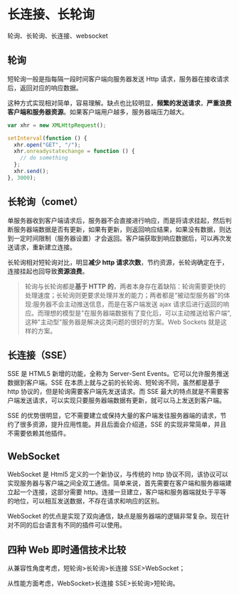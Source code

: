 # 长连接、长轮询

轮询、长轮询、长连接、websocket

## 轮询

短轮询一般是指每隔一段时间客户端向服务器发送 Http 请求，服务器在接收请求后，返回对应的响应数据。

这种方式实现相对简单，容易理解。缺点也比较明显，**频繁的发送请求**，**严重浪费客户端和服务器资源**。如果客户端用户越多，服务器端压力越大。

```js
var xhr = new XMLHttpRequest();

setInterval(function () {
  xhr.open("GET", "/");
  xhr.onreadystatechange = function () {
    // do something
  };
  xhr.send();
}, 3000);
```

## 长轮询（comet）

单服务器收到客户端请求后，服务器不会直接进行响应，而是将请求挂起，然后判断服务器端数据是否有更新，如果有更新，则返回响应结果，如果没有数据，则达到一定时间限制（服务器设置）才会返回。客户端获取到响应数据后，可以再次发送请求，重新建立连接。

长轮询相对短轮询对比，明显**减少 http 请求次数**，节约资源，长轮询确定在于，连接挂起也回导致**资源浪费**。

> 轮询与长轮询都是**基于 HTTP 的**，两者本身存在着缺陷：轮询需要更快的处理速度；长轮询则更要求处理并发的能力；两者都是“被动型服务器”的体现:服务器不会主动推送信息，而是在客户端发送 ajax 请求后进行返回的响应。而理想的模型是"在服务器端数据有了变化后，可以主动推送给客户端",这种"主动型"服务器是解决这类问题的很好的方案。Web Sockets 就是这样的方案。

## 长连接（SSE）

SSE 是 HTML5 新增的功能，全称为 Server-Sent Events。它可以允许服务推送数据到客户端。SSE 在本质上就与之前的长轮询、短轮询不同，虽然都是基于 http 协议的，但是轮询需要客户端先发送请求。而 SSE 最大的特点就是不需要客户端发送请求，可以实现只要服务器端数据有更新，就可以马上发送到客户端。

SSE 的优势很明显，它不需要建立或保持大量的客户端发往服务器端的请求，节约了很多资源，提升应用性能。并且后面会介绍道，SSE 的实现非常简单，并且不需要依赖其他插件。

## WebSocket

WebSocket 是 Html5 定义的一个新协议，与传统的 http 协议不同，该协议可以实现服务器与客户端之间全双工通信。简单来说，首先需要在客户端和服务器端建立起一个连接，这部分需要 http。连接一旦建立，客户端和服务器端就处于平等的地位，可以相互发送数据，不存在请求和响应的区别。

WebSocket 的优点是实现了双向通信，缺点是服务器端的逻辑非常复杂。现在针对不同的后台语言有不同的插件可以使用。

## 四种 Web 即时通信技术比较

从兼容性角度考虑，短轮询>长轮询>长连接 SSE>WebSocket；

从性能方面考虑，WebSocket>长连接 SSE>长轮询>短轮询。
